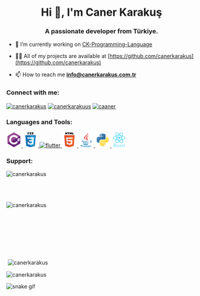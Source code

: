 <h1 align="center">Hi 👋, I'm Caner Karakuş</h1>
<h3 align="center">A passionate developer from Türkiye.</h3>

- 🔭 I’m currently working on [CK-Programming-Language](https://github.com/CanerKarakus/ck-programming-language-ide)

- 👨‍💻 All of my projects are available at [https://github.com/canerkarakus](https://github.com/canerkarakus)

- 📫 How to reach me **info@canerkarakus.com.tr**

<h3 align="left">Connect with me:</h3>
<p align="left">
<a href="https://linkedin.com/in/canerkarakus" target="blank"><img align="center" src="https://raw.githubusercontent.com/rahuldkjain/github-profile-readme-generator/master/src/images/icons/Social/linked-in-alt.svg" alt="canerkarakus" height="30" width="40" /></a>
<a href="https://instagram.com/canerkarakuus" target="blank"><img align="center" src="https://raw.githubusercontent.com/rahuldkjain/github-profile-readme-generator/master/src/images/icons/Social/instagram.svg" alt="canerkarakuus" height="30" width="40" /></a>
<a href="https://discord.gg/caaner" target="blank"><img align="center" src="https://raw.githubusercontent.com/rahuldkjain/github-profile-readme-generator/master/src/images/icons/Social/discord.svg" alt="caaner" height="30" width="40" /></a>
</p>

<h3 align="left">Languages and Tools:</h3>
<p align="left"> <a href="https://www.w3schools.com/cs/" target="_blank" rel="noreferrer"> <img src="https://raw.githubusercontent.com/devicons/devicon/master/icons/csharp/csharp-original.svg" alt="csharp" width="40" height="40"/> </a> <a href="https://www.w3schools.com/css/" target="_blank" rel="noreferrer"> <img src="https://raw.githubusercontent.com/devicons/devicon/master/icons/css3/css3-original-wordmark.svg" alt="css3" width="40" height="40"/> </a> <a href="https://flutter.dev" target="_blank" rel="noreferrer"> <img src="https://www.vectorlogo.zone/logos/flutterio/flutterio-icon.svg" alt="flutter" width="40" height="40"/> </a> <a href="https://www.w3.org/html/" target="_blank" rel="noreferrer"> <img src="https://raw.githubusercontent.com/devicons/devicon/master/icons/html5/html5-original-wordmark.svg" alt="html5" width="40" height="40"/> </a> <a href="https://www.java.com" target="_blank" rel="noreferrer"> <img src="https://raw.githubusercontent.com/devicons/devicon/master/icons/java/java-original.svg" alt="java" width="40" height="40"/> </a> <a href="https://www.python.org" target="_blank" rel="noreferrer"> <img src="https://raw.githubusercontent.com/devicons/devicon/master/icons/python/python-original.svg" alt="python" width="40" height="40"/> </a> <a href="https://reactjs.org/" target="_blank" rel="noreferrer"> <img src="https://raw.githubusercontent.com/devicons/devicon/master/icons/react/react-original-wordmark.svg" alt="react" width="40" height="40"/> </a> </p>

<h3 align="left">Support:</h3>
<p><a href="https://www.buymeacoffee.com/canerkarakus"> <img align="left" src="https://cdn.buymeacoffee.com/buttons/v2/default-yellow.png" height="50" width="210" alt="canerkarakus" /></a></p><br><br>
<br><br>
<p><img align="left" src="https://github-readme-stats.vercel.app/api/top-langs?username=canerkarakus&show_icons=true&locale=en&layout=compact" alt="canerkarakus" /></p>
<br><br>
<br><br>
<br><br>
<br><br>
<p>&nbsp;<img align="center" src="https://github-readme-stats.vercel.app/api?username=canerkarakus&show_icons=true&locale=en" alt="canerkarakus" /></p>

<p><img align="center" src="https://github-readme-streak-stats.herokuapp.com/?user=canerkarakus&" alt="canerkarakus" /></p>

![snake gif](https://github.com/CanerKarakus/CanerKarakus/blob/output/github-contribution-grid-snake.gif)
